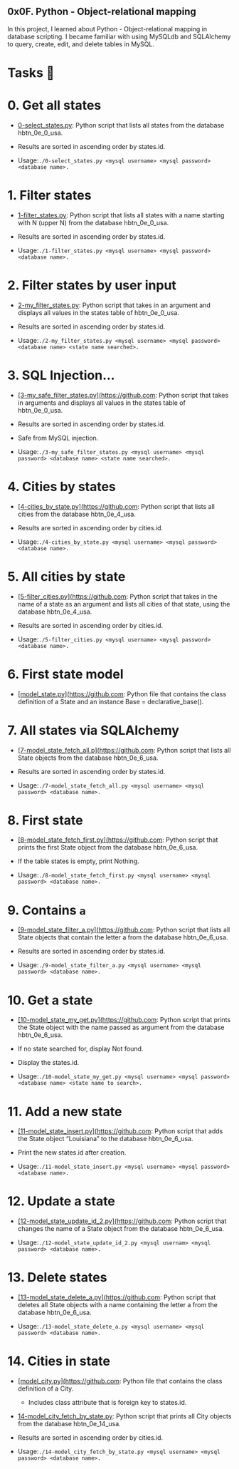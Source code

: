 ## 0x0F. Python - Object-relational mapping

In this project, I learned about Python - Object-relational mapping in database scripting. I became familiar with using MySQLdb and SQLAlchemy to query, create, edit, and delete tables in MySQL.

# Tasks 📃

# 0. Get all states

+ <u>[0-select_states.py](https://github.com)</u>: Python script that lists all states from the database hbtn_0e_0_usa.

+ Results are sorted in ascending order by states.id.

+ Usage:`./0-select_states.py <mysql username> <mysql password> <database name>.`

# 1. Filter states

+ <u>[1-filter_states.py](https://github.com)</u>: Python script that lists all states with a name starting with N (upper N) from the database hbtn_0e_0_usa.

+ Results are sorted in ascending order by states.id.

+ Usage:`./1-filter_states.py <mysql username> <mysql password> <database name>.`

# 2. Filter states by user input

+ <u>[2-my_filter_states.py](https://github.com)</u>: Python script that takes in an argument and displays all values in the states table of hbtn_0e_0_usa.

+ Results are sorted in ascending order by states.id.

+ Usage:`./2-my_filter_states.py <mysql username> <mysql password> <database name> <state name searched>.`

# 3. SQL Injection...

+ <u>[3-my_safe_filter_states.py](https://github.com</u>: Python script that takes in arguments and displays all values in the states table of hbtn_0e_0_usa.

+ Results are sorted in ascending order by states.id.

+ Safe from MySQL injection.

+ Usage:`./3-my_safe_filter_states.py <mysql username> <mysql password> <database name> <state name searched>.`

# 4. Cities by states

+ <u>[4-cities_by_state.py](https://github.com</u>: Python script that lists all cities from the database hbtn_0e_4_usa.

+ Results are sorted in ascending order by cities.id.

+ Usage:`./4-cities_by_state.py <mysql username> <mysql password> <database name>.`

# 5. All cities by state

+ <u>[5-filter_cities.py](https://github.com</u>: Python script that takes in the name of a state as an argument and lists all cities of that state, using the database hbtn_0e_4_usa.

+ Results are sorted in ascending order by cities.id.

+ Usage:`./5-filter_cities.py <mysql username> <mysql password> <database name>.`

# 6. First state model

+ <u>[model_state.py](https://github.com</u>: Python file that contains the class definition of a State and an instance Base = declarative_base().

# 7. All states via SQLAlchemy

+ <u>[7-model_state_fetch_all.p](https://github.com</u>: Python script that lists all State objects from the database hbtn_0e_6_usa.

+ Results are sorted in ascending order by states.id.

+ Usage:`./7-model_state_fetch_all.py <mysql username> <mysql password> <database name>.`

# 8. First state

+ <u>[8-model_state_fetch_first.py](https://github.com</u>: Python script that prints the first State object from the database hbtn_0e_6_usa.

+ If the table states is empty, print Nothing.

+ Usage:`./8-model_state_fetch_first.py <mysql username> <mysql password> <database name>.`

# 9. Contains `a`

+ <u>[9-model_state_filter_a.py](https://github.com</u>: Python script that lists all State objects that contain the letter a from the database hbtn_0e_6_usa.

+ Results are sorted in ascending order by states.id.

+ Usage:`./9-model_state_filter_a.py <mysql username> <mysql password> <database name>.`

# 10. Get a state

+ <u>[10-model_state_my_get.py](https://github.com</u>: Python script that prints the State object with the name passed as argument from the database hbtn_0e_6_usa.

+ If no state searched for, display Not found.

+ Display the states.id.

+ Usage:`./10-model_state_my_get.py <mysql username> <mysql password> <database name> <state name to search>.`

# 11. Add a new state

+ <u>[11-model_state_insert.py](https://github.com</u>: Python script that adds the State object “Louisiana” to the database hbtn_0e_6_usa.

+ Print the new states.id after creation.

+ Usage:`./11-model_state_insert.py <mysql username> <mysql password> <database name>.`

# 12. Update a state

+ <u>[12-model_state_update_id_2.py](https://github.com</u>: Python script that changes the name of a State object from the database hbtn_0e_6_usa.

+ Usage:`./12-model_state_update_id_2.py <mysql usernam> <mysql password> <database name>.`

# 13. Delete states


+ <u>[13-model_state_delete_a.py](https://github.com</u>: Python script that deletes all State objects with a name containing the letter a from the database hbtn_0e_6_usa.

+ Usage:`./13-model_state_delete_a.py <mysql username> <mysql password> <database name>.`

# 14. Cities in state


+ <u>[model_city.py](https://github.com</u>: Python file that contains the class definition of a City.

  + Includes class attribute that is foreign key to states.id.


+ <u>[14-model_city_fetch_by_state.py](https://github.com)</u>: Python script that prints all City objects from the database hbtn_0e_14_usa.

* Results are sorted in ascending order by cities.id.

* Usage:`./14-model_city_fetch_by_state.py <mysql username> <mysql password> <database name>.`
